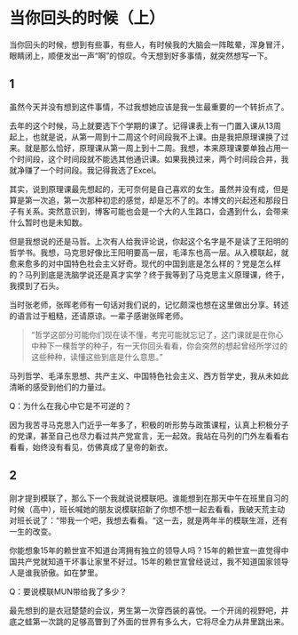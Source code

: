 # 当你回头的时候（上）

当你回头的时候，想到有些事，有些人，有时候我的大脑会一阵眩晕，浑身冒汗，眼睛闭上，顺便发出一声“啊”的惊叹。今天想到好多事情，就突然想写一下。

## 1

虽然今天并没有想到这件事情，不过我想她应该是我一生最重要的一个转折点了。

去年的这个时候，马上就要选下个学期的课了。记得课表上有一门置入课从13周起上，也就是说，从第一周到十二周这个时间段我不上课。由是我把原理课换了过来。就是那么恰好，原理课从第一周上到十二周。我想，本来原理课要单独占用一个时间段，这个时间段就不能选其他通识课。如果我换过来，两个时间段合并，我就净赚了一个时间段。我记得我选了Excel。

其实，说到原理课最先想起的，无可奈何是自己喜欢的女生。虽然并没有成，但是算是第一次追，第一次那种初恋的感觉，却是忘不了的。本博文的兴起还和那段日子有关系。突然意识到，博客可能也会是一个大的人生路口，会遇到什么，会带来什么暂时也是未知数。

但是我想说的还是马哲。上次有人给我评论说，你起这个名字是不是读了王阳明的哲学书。我想，马克思好像比王阳明要高一层，毛泽东也高一层。从入模联起，就愈来愈多的对中国特色社会主义好奇。现代的中国到底是怎么样的？党是怎么样的？马列到底是洗脑学说还是真才实学？终于我等到了马克思主义原理课，终于，我摸到了石头。

当时张老师，张晖老师有一句话对我们说的，记忆颇深也想在这里做出分享。转述的语言过于粗糙，还请原谅。一辈子感谢张晖老师。

> “哲学这部分可能你们现在读不懂，考完可能就忘记了，这门课就是在你心中种下一棵哲学的种子，有一天你回头看看，你会突然的想起曾经所学过的这些种种，读懂这些到底是什么意思。”

马列哲学、毛泽东思想、共产主义、中国特色社会主义、西方哲学史，我从未如此清晰的感受到他们的力量过。

Q：为什么在我心中它是不可逆的？

因为我苦寻马克思入门近乎一年多了，积极的听形势与政策课程，认真上积极分子的党课，甚至自己也尽力看过共产党宣言，无一起效。我站在马列的门外左看看右看看，始终没有看见，仿佛真成了皇帝的新衣。

## 2

刚才提到模联了，那么下一个我就说说模联吧。谁能想到在那天中午在班里自习的时候（高中），班长喊她的朋友说模联招新了你想不想一起去看看，我破天荒主动对班长说了：“带我一个吧，我想去看看。“这一去，就是两年半的模联生涯，还有一生的改变。

你能想象15年的赖世宣不知道台湾拥有独立的领导人吗？15年的赖世宣一直觉得中国共产党就知道干坏事让家里不好过。15年的赖世宣曾经说过，我不知道国家领导人是谁我骄傲。如在梦里。

Q：要说模联MUN带给我了多少？

最先想到的是衣冠楚楚的会议，男生第一次穿西装的喜悦。一个开阔的视野吧，井底之蛙第一次跳的足够高瞥到了外面的世界有多么大，它将尽全力从井里跳出来。

